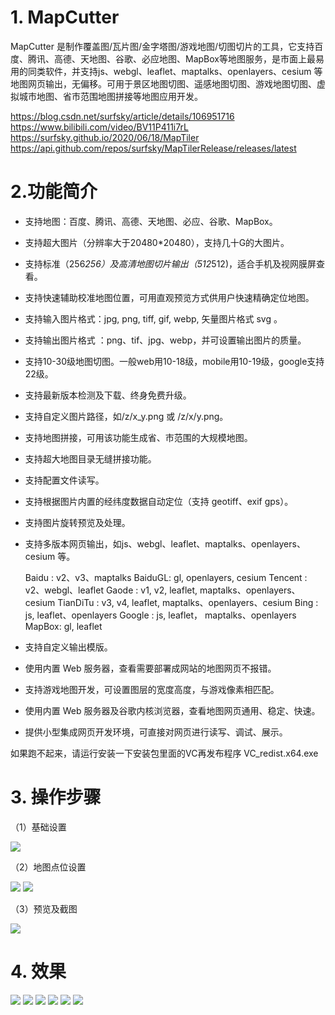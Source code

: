 # 1. MapCutter

MapCutter 是制作覆盖图/瓦片图/金字塔图/游戏地图/切图切片的工具，它支持百度、腾讯、高德、天地图、谷歌、必应地图、MapBox等地图服务，是市面上最易用的同类软件，并支持js、webgl、leaflet、maptalks、openlayers、cesium 等地图网页输出，无偏移。可用于景区地图切图、遥感地图切图、游戏地图切图、虚拟城市地图、省市范围地图拼接等地图应用开发。

https://blog.csdn.net/surfsky/article/details/106951716
https://www.bilibili.com/video/BV11P411i7rL
https://surfsky.github.io/2020/06/18/MapTiler
https://api.github.com/repos/surfsky/MapTilerRelease/releases/latest

# 2.功能简介

- 支持地图：百度、腾讯、高德、天地图、必应、谷歌、MapBox。
- 支持超大图片（分辨率大于20480*20480），支持几十G的大图片。
- 支持标准（256*256）及高清地图切片输出（512*512)，适合手机及视网膜屏查看。
- 支持快速辅助校准地图位置，可用直观预览方式供用户快速精确定位地图。
- 支持输入图片格式：jpg, png, tiff, gif, webp, 矢量图片格式 svg 。
- 支持输出图片格式 ：png、tif、jpg、webp，并可设置输出图片的质量。
- 支持10-30级地图切图。一般web用10-18级，mobile用10-19级，google支持22级。
- 支持最新版本检测及下载、终身免费升级。
- 支持自定义图片路径，如/z/x_y.png  或 /z/x/y.png。
- 支持地图拼接，可用该功能生成省、市范围的大规模地图。
- 支持超大地图目录无缝拼接功能。
- 支持配置文件读写。
- 支持根据图片内置的经纬度数据自动定位（支持 geotiff、exif gps）。
- 支持图片旋转预览及处理。
- 支持多版本网页输出，如js、webgl、leaflet、maptalks、openlayers、cesium 等。

    Baidu : v2、v3、maptalks
    BaiduGL: gl, openlayers, cesium
    Tencent : v2、webgl、leaflet
    Gaode : v1, v2, leaflet, maptalks、openlayers、cesium
    TianDiTu : v3, v4, leaflet, maptalks、openlayers、cesium
    Bing : js, leaflet、openlayers
    Google : js, leaflet， maptalks、openlayers 
    MapBox: gl, leaflet

- 支持自定义输出模版。
- 使用内置 Web 服务器，查看需要部署成网站的地图网页不报错。
- 支持游戏地图开发，可设置图层的宽度高度，与游戏像素相匹配。
- 使用内置 Web 服务器及谷歌内核浏览器，查看地图网页通用、稳定、快速。
- 提供小型集成网页开发环境，可直接对网页进行读写、调试、展示。

如果跑不起来，请运行安装一下安装包里面的VC再发布程序 VC_redist.x64.exe


# 3. 操作步骤

（1）基础设置

![](./Doc/step_basic.png)

（2）地图点位设置

![](./Doc/step_map.png)
![](./Doc/step_pos.png)

（3）预览及截图

![](./Doc/step_preview.png)

# 4. 效果

![](./Doc/map_baidu.png)
![](./Doc/map_tencent.png)
![](./Doc/map_gaode.png)
![](./Doc/map_tiandi.png)
![](./Doc/map_bing.png)
![](./Doc/map_google.png)



